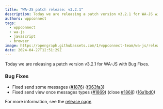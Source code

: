 ```yaml
---
title: "WA-JS patch release: v3.2.1"
description: Today we are releasing a patch version v3.2.1 for WA-JS with Bug Fixes.
authors: wppconnect
tags:
  - wppconnect
  - wa-js
  - javascript
  - browser
image: https://opengraph.githubassets.com/1/wppconnect-team/wa-js/releases/tag/v3.2.1
date: 2024-04-27T12:51:29Z
---
```


Today we are releasing a patch version v3.2.1 for WA-JS with Bug Fixes.

<!--truncate-->

### Bug Fixes

* Fixed send some messages ([#1876](https://github.com/wppconnect-team/wa-js/issues/1876)) ([f063fa3](https://github.com/wppconnect-team/wa-js/commit/f063fa39fb0062c0542ee91f08c59755c91e3b7d))
* Fixed send view once messages types ([#1869](https://github.com/wppconnect-team/wa-js/issues/1869)) (close [#1868](https://github.com/wppconnect-team/wa-js/issues/1868)) ([16a1bd0](https://github.com/wppconnect-team/wa-js/commit/16a1bd0ce3fea2919d5d824a30fe4455a4f574ad))

For more information, see the [release page](https://github.com/wppconnect-team/wa-js/releases/tag/v3.2.1).